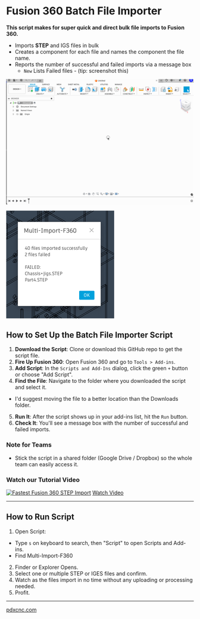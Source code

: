 # Fusion 360 Batch File Importer

**This script makes for super quick and direct bulk file imports to Fusion 360.**

- Imports **STEP** and IGS files in bulk
- Creates a component for each file and names the component the file name.
- Reports the number of successful and failed imports via a message box
  - `New` Lists Failed files - (tip: screenshot this)


![Import](./assets/multi-import.gif)

![Fails](./assets/multi-import-fail-files.png)

## How to Set Up the Batch File Importer Script

1. **Download the Script**: Clone or download this GitHub repo to get the script file.
2. **Fire Up Fusion 360**: Open Fusion 360 and go to `Tools > Add-ins`.
3. **Add Script**: In the `Scripts and Add-Ins` dialog, click the green `+` button or choose "Add Script".
4. **Find the File**: Navigate to the folder where you downloaded the script and select it. 
  - I'd suggest moving the file to a better location than the Downloads folder.
5. **Run It**: After the script shows up in your add-ins list, hit the `Run` button.
6. **Check It**: You'll see a message box with the number of successful and failed imports.

### Note for Teams

- Stick the script in a shared folder (Google Drive / Dropbox) so the whole team can easily access it.

### Watch our Tutorial Video
[![Fastest Fusion 360 STEP Import](https://img.youtube.com/vi/7SlQlq7Tulg/maxresdefault.jpg)](https://www.youtube.com/watch?v=7SlQlq7Tulg)
[Watch Video](https://www.youtube.com/watch?v=7SlQlq7Tulg)

---


## How to Run Script

1. Open Script:
  - Type `s` on keyboard to search, then "Script" to open Scripts and Add-ins.
  - Find Multi-Import-F360
2. Finder or Explorer Opens.
3. Select one or multiple STEP or IGES files and confirm.
4. Watch as the files import in no time without any uploading or processing needed.
5. Profit.


---
[pdxcnc.com](https://pdxcnc.com?ref=multi-import-github)
